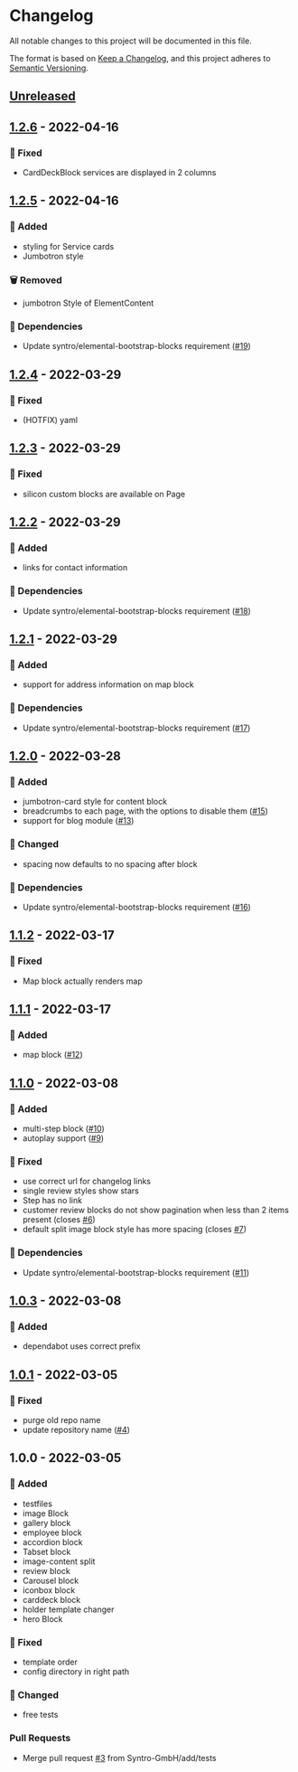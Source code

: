 # Changelog
All notable changes to this project will be documented in this file.

The format is based on [Keep a Changelog](https://keepachangelog.com/en/1.0.0/),
and this project adheres to [Semantic Versioning](https://semver.org/spec/v2.0.0.html).

<a name="unreleased"></a>
## [Unreleased]


<a name="1.2.6"></a>
## [1.2.6] - 2022-04-16
### 🐞 Fixed
- CardDeckBlock services are displayed in 2 columns


<a name="1.2.5"></a>
## [1.2.5] - 2022-04-16
### 🍰 Added
- styling for Service cards
- Jumbotron style

### 🗑 Removed
- jumbotron Style of ElementContent

### 🧬 Dependencies
- Update syntro/elemental-bootstrap-blocks requirement ([#19](https://github.com/Syntro-GmbH/elemental-silicon-blocks/issues/19))


<a name="1.2.4"></a>
## [1.2.4] - 2022-03-29
### 🐞 Fixed
- (HOTFIX) yaml


<a name="1.2.3"></a>
## [1.2.3] - 2022-03-29
### 🐞 Fixed
- silicon custom blocks are available on Page


<a name="1.2.2"></a>
## [1.2.2] - 2022-03-29
### 🍰 Added
- links for contact information

### 🧬 Dependencies
- Update syntro/elemental-bootstrap-blocks requirement ([#18](https://github.com/Syntro-GmbH/elemental-silicon-blocks/issues/18))


<a name="1.2.1"></a>
## [1.2.1] - 2022-03-29
### 🍰 Added
- support for address information on map block

### 🧬 Dependencies
- Update syntro/elemental-bootstrap-blocks requirement ([#17](https://github.com/Syntro-GmbH/elemental-silicon-blocks/issues/17))


<a name="1.2.0"></a>
## [1.2.0] - 2022-03-28
### 🍰 Added
- jumbotron-card style for content block
- breadcrumbs to each page, with the options to disable them ([#15](https://github.com/Syntro-GmbH/elemental-silicon-blocks/issues/15))
- support for blog module ([#13](https://github.com/Syntro-GmbH/elemental-silicon-blocks/issues/13))

### 🔧 Changed
- spacing now defaults to no spacing after block

### 🧬 Dependencies
- Update syntro/elemental-bootstrap-blocks requirement ([#16](https://github.com/Syntro-GmbH/elemental-silicon-blocks/issues/16))


<a name="1.1.2"></a>
## [1.1.2] - 2022-03-17
### 🐞 Fixed
- Map block actually renders map


<a name="1.1.1"></a>
## [1.1.1] - 2022-03-17
### 🍰 Added
- map block ([#12](https://github.com/Syntro-GmbH/elemental-silicon-blocks/issues/12))


<a name="1.1.0"></a>
## [1.1.0] - 2022-03-08
### 🍰 Added
- multi-step block ([#10](https://github.com/Syntro-GmbH/elemental-silicon-blocks/issues/10))
- autoplay support ([#9](https://github.com/Syntro-GmbH/elemental-silicon-blocks/issues/9))

### 🐞 Fixed
- use correct url for changelog links
- single review styles show stars
- Step has no link
- customer review blocks do not show pagination when less than 2 items present (closes [#6](https://github.com/Syntro-GmbH/elemental-silicon-blocks/issues/6))
- default split image block style has more spacing (closes [#7](https://github.com/Syntro-GmbH/elemental-silicon-blocks/issues/7))

### 🧬 Dependencies
- Update syntro/elemental-bootstrap-blocks requirement ([#11](https://github.com/Syntro-GmbH/elemental-silicon-blocks/issues/11))


<a name="1.0.3"></a>
## [1.0.3] - 2022-03-08
### 🍰 Added
- dependabot uses correct prefix


<a name="1.0.1"></a>
## [1.0.1] - 2022-03-05
### 🐞 Fixed
- purge old repo name
- update repository name ([#4](https://github.com/Syntro-GmbH/elemental-silicon-blocks/issues/4))


<a name="1.0.0"></a>
## 1.0.0 - 2022-03-05
### 🍰 Added
- testfiles
- image Block
- gallery block
- employee block
- accordion block
- Tabset block
- image-content split
- review block
- Carousel block
- iconbox block
- carddeck block
- holder template changer
- hero Block

### 🐞 Fixed
- template order
- config directory in right path

### 🔧 Changed
- free tests

### Pull Requests
- Merge pull request [#3](https://github.com/Syntro-GmbH/elemental-silicon-blocks/issues/3) from Syntro-GmbH/add/tests


[Unreleased]: https://github.com/Syntro-GmbH/elemental-silicon-blocks/compare/1.2.6...HEAD
[1.2.6]: https://github.com/Syntro-GmbH/elemental-silicon-blocks/compare/1.2.5...1.2.6
[1.2.5]: https://github.com/Syntro-GmbH/elemental-silicon-blocks/compare/1.2.4...1.2.5
[1.2.4]: https://github.com/Syntro-GmbH/elemental-silicon-blocks/compare/1.2.3...1.2.4
[1.2.3]: https://github.com/Syntro-GmbH/elemental-silicon-blocks/compare/1.2.2...1.2.3
[1.2.2]: https://github.com/Syntro-GmbH/elemental-silicon-blocks/compare/1.2.1...1.2.2
[1.2.1]: https://github.com/Syntro-GmbH/elemental-silicon-blocks/compare/1.2.0...1.2.1
[1.2.0]: https://github.com/Syntro-GmbH/elemental-silicon-blocks/compare/1.1.2...1.2.0
[1.1.2]: https://github.com/Syntro-GmbH/elemental-silicon-blocks/compare/1.1.1...1.1.2
[1.1.1]: https://github.com/Syntro-GmbH/elemental-silicon-blocks/compare/1.1.0...1.1.1
[1.1.0]: https://github.com/Syntro-GmbH/elemental-silicon-blocks/compare/1.0.3...1.1.0
[1.0.3]: https://github.com/Syntro-GmbH/elemental-silicon-blocks/compare/1.0.1...1.0.3
[1.0.1]: https://github.com/Syntro-GmbH/elemental-silicon-blocks/compare/1.0.0...1.0.1
